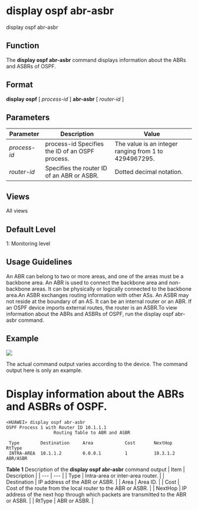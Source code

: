 display ospf abr-asbr
=====================

display ospf abr-asbr

Function
--------



The **display ospf abr-asbr** command displays information about the ABRs and ASBRs of OSPF.




Format
------

**display ospf** [ *process-id* ] **abr-asbr** [ *router-id* ]


Parameters
----------

| Parameter | Description | Value |
| --- | --- | --- |
| *process-id* | process-id Specifies the ID of an OSPF process. | The value is an integer ranging from 1 to 4294967295. |
| *router-id* | Specifies the router ID of an ABR or ASBR. | Dotted decimal notation. |



Views
-----

All views


Default Level
-------------

1: Monitoring level


Usage Guidelines
----------------

An ABR can belong to two or more areas, and one of the areas must be a backbone area. An ABR is used to connect the backbone area and non-backbone areas. It can be physically or logically connected to the backbone area.An ASBR exchanges routing information with other ASs. An ASBR may not reside at the boundary of an AS. It can be an internal router or an ABR. If an OSPF device imports external routes, the router is an ASBR.To view information about the ABRs and ASBRs of OSPF, run the display ospf abr-asbr command.


Example
-------

![](../public_sys-resources/note_3.0-en-us.png) 

The actual command output varies according to the device. The command output here is only an example.


# Display information about the ABRs and ASBRs of OSPF.
```
<HUAWEI> display ospf abr-asbr
OSPF Process 1 with Router ID 10.1.1.1
                  Routing Table to ABR and ASBR

 Type        Destination     Area            Cost       NextHop         RtType  
 INTRA-AREA  10.1.1.2        0.0.0.1         1          10.3.1.2        ABR/ASBR

```

**Table 1** Description of the **display ospf abr-asbr** command output
| Item | Description |
| --- | --- |
| Type | Intra-area or inter-area router. |
| Destination | IP address of the ABR or ASBR. |
| Area | Area ID. |
| Cost | Cost of the route from the local router to the ABR or ASBR. |
| NextHop | IP address of the next hop through which packets are transmitted to the ABR or ASBR. |
| RtType | ABR or ASBR. |